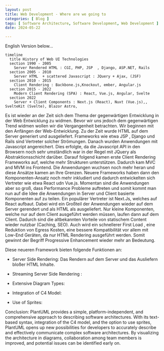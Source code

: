 ```yaml
---
layout: post
title: Web Development - Where are we going to
categories: [ Blog ]
tags: [ Software Architecture, Software Development, Web Development ]
date: 2024-05-22

---
```


English Version below... 

```mermaid
timeline
  title History of Web UI Technologies
  section 1990 - 2005
    Server Rendered HTML : CGI, PHP, JSP  , Django, ASP.NET, Rails
  section 2005 - 2010
    Server HTML  + scattered Javascript : JQuery + Ajax, (JSF)
  section 2010 - 2015
    Client Rendering : Backbone.js,Knockout, ember, Angular.js
  section 2015 - 2022
    Modern Client Rendering (SPA) : React, Vue.js, Angular, Svelte
  section 2022
    Server + Client Components : Next.js (React), Nuxt (Vue.js),, SvelteKit (Svelte), Blazor Astro,
```
Es ist wieder an der Zeit sich dem Thema der gegenwärtigen Entwicklung in der Web Entwicklung zu widmen.
Bevor wir uns jedoch dem gegenwärtigen Trend widmen wollen wir die Vergangenheit betrachten. 
Wir beginnen mit den Anfängen der Web-Entwicklung. Zu der Zeit wurde HTML auf dem Server generiert und ausgeliefert. Frameworks wie etwa JSP , Django und Rails sind Vertreter solcher Strömungen. Danach wurden Anwendungen mit Javascript angereichert. Dies erfolgte, da die Javascript API in den Browsern noch sehr umständlich war in der Regel mit JQuery als Abstraktionsschicht darüber. Darauf folgend kamen erste Client Rendering Frameworks auf, welche mehr Strukturen unterstützen. Dadurch kam MVC and MVM ins Frontend. Die Anwendungen wuchsen noch mehr heran und diese Ansätze kamen an Ihre Grenzen.  Neuere Frameworks haben dann den Komponenten-Ansatz noch mehr inkludiert und dadurch entwickelten sich Vertreter wie etwa React udn Vue.js. Momentan sind die Anwendungen aber so groß, dass Performance Probleme auftreten und somit 
kommt man nun auf die Idee die Anwendungen in Server und Client basierte Komponenten auf zu teilen. Ein populärer Vertreter ist Next.Js, welches auf React aufbaut. Dabei wird ein Großteil der Anwendungen wieder auf dem Server gerendert und als HTML als ausgeliefert. Nur kleine Komponenten, welche nur auf dem Client ausgeführt werden müssen, laufen dann auf dem Client. Dadurch sind die altbekannten Vorteile von statischem Content wieder nutzbar (Caching, SEO). Auch wird ein schnellerer First Load , eine Reduktion von Egress Kosten, eine bessere Kompatibilität vor allem mit Low-End Geräten, da nur HTML Rendering ausgeführt werden. Somit gewinnt der Begriff Progressive Enhancement wieder mehr an Bedeutung.      

Diese neueren Framework bieten folgende Funktionen an:  


* Server Side Rendering: Das Rendern auf dem Server und das Ausliefern bloßer HTML Inhalte.

* Streaming Server Side Rendering :

* Extensive Diagram Types:

* Integration of C4 Model:

* Use of Sprites:

Conclusion:
PlantUML provides a simple, platform-independent, and comprehensive approach to describing software architectures. With
its text-based syntax, integration of the C4 model, and the option to use sprites, PlantUML opens up new possibilities
for developers to accurately describe and effectively communicate complex software architectures. By visualizing the
architecture in diagrams, collaboration among team members is improved, and potential issues can be identified early on.
